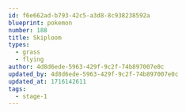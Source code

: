 ```yaml
---
id: f6e662ad-b793-42c5-a3d8-8c938238592a
blueprint: pokemon
number: 188
title: Skiploom
types:
  - grass
  - flying
author: 4d8d6ede-5963-429f-9c2f-74b897007e0c
updated_by: 4d8d6ede-5963-429f-9c2f-74b897007e0c
updated_at: 1716142611
tags:
  - stage-1
---
```

